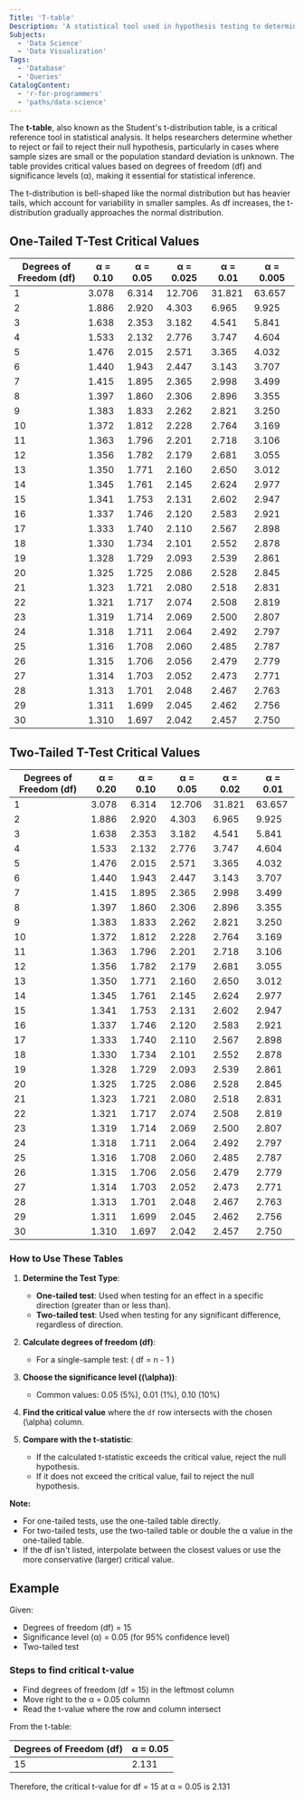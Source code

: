```yaml
---
Title: 'T-table'
Description: 'A statistical tool used in hypothesis testing to determine critical values for t-distributions and assess the significance of test results.'
Subjects:
  - 'Data Science'
  - 'Data Visualization'
Tags:
  - 'Database'
  - 'Queries'
CatalogContent:
  - 'r-for-programmers'
  - 'paths/data-science'
---
```


The **t-table**, also known as the Student's t-distribution table, is a critical reference tool in statistical analysis. It helps researchers determine whether to reject or fail to reject their null hypothesis, particularly in cases where sample sizes are small or the population standard deviation is unknown. The table provides critical values based on degrees of freedom (df) and significance levels (α), making it essential for statistical inference.

The t-distribution is bell-shaped like the normal distribution but has heavier tails, which account for variability in smaller samples. As df increases, the t-distribution gradually approaches the normal distribution.

## One-Tailed T-Test Critical Values

| Degrees of Freedom (df) | α = 0.10 | α = 0.05 | α = 0.025 | α = 0.01 | α = 0.005 |
| ----------------------- | -------- | -------- | --------- | -------- | --------- |
| 1                       | 3.078    | 6.314    | 12.706    | 31.821   | 63.657    |
| 2                       | 1.886    | 2.920    | 4.303     | 6.965    | 9.925     |
| 3                       | 1.638    | 2.353    | 3.182     | 4.541    | 5.841     |
| 4                       | 1.533    | 2.132    | 2.776     | 3.747    | 4.604     |
| 5                       | 1.476    | 2.015    | 2.571     | 3.365    | 4.032     |
| 6                       | 1.440    | 1.943    | 2.447     | 3.143    | 3.707     |
| 7                       | 1.415    | 1.895    | 2.365     | 2.998    | 3.499     |
| 8                       | 1.397    | 1.860    | 2.306     | 2.896    | 3.355     |
| 9                       | 1.383    | 1.833    | 2.262     | 2.821    | 3.250     |
| 10                      | 1.372    | 1.812    | 2.228     | 2.764    | 3.169     |
| 11                      | 1.363    | 1.796    | 2.201     | 2.718    | 3.106     |
| 12                      | 1.356    | 1.782    | 2.179     | 2.681    | 3.055     |
| 13                      | 1.350    | 1.771    | 2.160     | 2.650    | 3.012     |
| 14                      | 1.345    | 1.761    | 2.145     | 2.624    | 2.977     |
| 15                      | 1.341    | 1.753    | 2.131     | 2.602    | 2.947     |
| 16                      | 1.337    | 1.746    | 2.120     | 2.583    | 2.921     |
| 17                      | 1.333    | 1.740    | 2.110     | 2.567    | 2.898     |
| 18                      | 1.330    | 1.734    | 2.101     | 2.552    | 2.878     |
| 19                      | 1.328    | 1.729    | 2.093     | 2.539    | 2.861     |
| 20                      | 1.325    | 1.725    | 2.086     | 2.528    | 2.845     |
| 21                      | 1.323    | 1.721    | 2.080     | 2.518    | 2.831     |
| 22                      | 1.321    | 1.717    | 2.074     | 2.508    | 2.819     |
| 23                      | 1.319    | 1.714    | 2.069     | 2.500    | 2.807     |
| 24                      | 1.318    | 1.711    | 2.064     | 2.492    | 2.797     |
| 25                      | 1.316    | 1.708    | 2.060     | 2.485    | 2.787     |
| 26                      | 1.315    | 1.706    | 2.056     | 2.479    | 2.779     |
| 27                      | 1.314    | 1.703    | 2.052     | 2.473    | 2.771     |
| 28                      | 1.313    | 1.701    | 2.048     | 2.467    | 2.763     |
| 29                      | 1.311    | 1.699    | 2.045     | 2.462    | 2.756     |
| 30                      | 1.310    | 1.697    | 2.042     | 2.457    | 2.750     |

## Two-Tailed T-Test Critical Values

| Degrees of Freedom (df) | α = 0.20 | α = 0.10 | α = 0.05 | α = 0.02 | α = 0.01 |
| ----------------------- | -------- | -------- | -------- | -------- | -------- |
| 1                       | 3.078    | 6.314    | 12.706   | 31.821   | 63.657   |
| 2                       | 1.886    | 2.920    | 4.303    | 6.965    | 9.925    |
| 3                       | 1.638    | 2.353    | 3.182    | 4.541    | 5.841    |
| 4                       | 1.533    | 2.132    | 2.776    | 3.747    | 4.604    |
| 5                       | 1.476    | 2.015    | 2.571    | 3.365    | 4.032    |
| 6                       | 1.440    | 1.943    | 2.447    | 3.143    | 3.707    |
| 7                       | 1.415    | 1.895    | 2.365    | 2.998    | 3.499    |
| 8                       | 1.397    | 1.860    | 2.306    | 2.896    | 3.355    |
| 9                       | 1.383    | 1.833    | 2.262    | 2.821    | 3.250    |
| 10                      | 1.372    | 1.812    | 2.228    | 2.764    | 3.169    |
| 11                      | 1.363    | 1.796    | 2.201    | 2.718    | 3.106    |
| 12                      | 1.356    | 1.782    | 2.179    | 2.681    | 3.055    |
| 13                      | 1.350    | 1.771    | 2.160    | 2.650    | 3.012    |
| 14                      | 1.345    | 1.761    | 2.145    | 2.624    | 2.977    |
| 15                      | 1.341    | 1.753    | 2.131    | 2.602    | 2.947    |
| 16                      | 1.337    | 1.746    | 2.120    | 2.583    | 2.921    |
| 17                      | 1.333    | 1.740    | 2.110    | 2.567    | 2.898    |
| 18                      | 1.330    | 1.734    | 2.101    | 2.552    | 2.878    |
| 19                      | 1.328    | 1.729    | 2.093    | 2.539    | 2.861    |
| 20                      | 1.325    | 1.725    | 2.086    | 2.528    | 2.845    |
| 21                      | 1.323    | 1.721    | 2.080    | 2.518    | 2.831    |
| 22                      | 1.321    | 1.717    | 2.074    | 2.508    | 2.819    |
| 23                      | 1.319    | 1.714    | 2.069    | 2.500    | 2.807    |
| 24                      | 1.318    | 1.711    | 2.064    | 2.492    | 2.797    |
| 25                      | 1.316    | 1.708    | 2.060    | 2.485    | 2.787    |
| 26                      | 1.315    | 1.706    | 2.056    | 2.479    | 2.779    |
| 27                      | 1.314    | 1.703    | 2.052    | 2.473    | 2.771    |
| 28                      | 1.313    | 1.701    | 2.048    | 2.467    | 2.763    |
| 29                      | 1.311    | 1.699    | 2.045    | 2.462    | 2.756    |
| 30                      | 1.310    | 1.697    | 2.042    | 2.457    | 2.750    |

### How to Use These Tables

1. **Determine the Test Type**:

   - **One-tailed test**: Used when testing for an effect in a specific direction (greater than or less than).
   - **Two-tailed test**: Used when testing for any significant difference, regardless of direction.

2. **Calculate degrees of freedom (df)**:

   - For a single-sample test: \( df = n - 1 \)

3. **Choose the significance level (\(\alpha\))**:

   - Common values: 0.05 (5%), 0.01 (1%), 0.10 (10%)

4. **Find the critical value** where the `df` row intersects with the chosen \(\alpha\) column.

5. **Compare with the t-statistic**:
   - If the calculated t-statistic exceeds the critical value, reject the null hypothesis.
   - If it does not exceed the critical value, fail to reject the null hypothesis.

**Note:**

- For one-tailed tests, use the one-tailed table directly.
- For two-tailed tests, use the two-tailed table or double the α value in the one-tailed table.
- If the df isn't listed, interpolate between the closest values or use the more conservative (larger) critical value.

## Example

Given:

- Degrees of freedom (df) = 15
- Significance level (α) = 0.05 (for 95% confidence level)
- Two-tailed test

### Steps to find critical t-value

- Find degrees of freedom (df = 15) in the leftmost column
- Move right to the α = 0.05 column
- Read the t-value where the row and column intersect

From the t-table:

| Degrees of Freedom (df) | α = 0.05 |
| ----------------------- | -------- |
| 15                      | 2.131    |

Therefore, the critical t-value for df = 15 at α = 0.05 is 2.131

